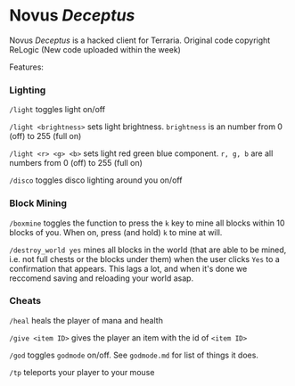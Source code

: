 # Novus _Deceptus_
Novus _Deceptus_ is a hacked client for Terraria. Original code copyright ReLogic (New code uploaded within the week)



Features:



### Lighting
`/light` toggles light on/off

`/light <brightness>` sets light brightness. `brightness` is an number from 0 (off) to 255 (full on)

`/light <r> <g> <b>` sets light red green blue component. `r, g, b` are all numbers from 0 (off) to 255 (full on)

`/disco` toggles disco lighting around you on/off

### Block Mining
`/boxmine` toggles the function to press the `k` key to mine all blocks within 10 blocks of you. When on, press (and hold) `k` to mine at will.

`/destroy_world yes` mines all blocks in the world (that are able to be mined, i.e. not full chests or the blocks under them) when the user clicks `Yes` to a confirmation that appears. This lags a lot, and when it's done we reccomend saving and reloading your world asap.

### Cheats
`/heal` heals the player of mana and health

`/give <item ID>` gives the player an item with the id of `<item ID>`

`/god` toggles `godmode` on/off. See `godmode.md` for list of things it does.

`/tp` teleports your player to your mouse
